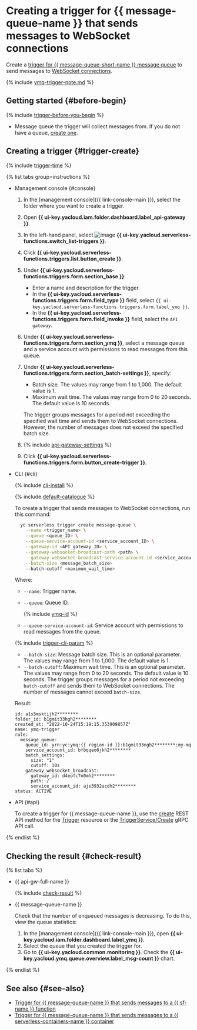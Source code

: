 # Creating a trigger for {{ message-queue-name }} that sends messages to WebSocket connections

Create a [trigger for {{ message-queue-short-name }} message queue](../../concepts/trigger/ymq-trigger.md) to send messages to [WebSocket connections](../../concepts/extensions/websocket.md).

{% include [ymq-trigger-note.md](../../../_includes/functions/ymq-trigger-note.md) %}

## Getting started {#before-begin}

{% include [trigger-before-you-begin](../../../_includes/api-gateway/trigger-before-you-begin.md) %}

* Message queue the trigger will collect messages from. If you do not have a queue, [create one](../../../message-queue/operations/message-queue-new-queue.md).

## Creating a trigger {#trigger-create}

{% include [trigger-time](../../../_includes/functions/trigger-time.md) %}

{% list tabs group=instructions %}

- Management console {#console}

   1. In the [management console]({{ link-console-main }}), select the folder where you want to create a trigger.

   1. Open **{{ ui-key.yacloud.iam.folder.dashboard.label_api-gateway }}**.

   1. In the left-hand panel, select ![image](../../../_assets/console-icons/gear-play.svg) **{{ ui-key.yacloud.serverless-functions.switch_list-triggers }}**.

   1. Click **{{ ui-key.yacloud.serverless-functions.triggers.list.button_create }}**.

   1. Under **{{ ui-key.yacloud.serverless-functions.triggers.form.section_base }}**:

      * Enter a name and description for the trigger.
      * In the **{{ ui-key.yacloud.serverless-functions.triggers.form.field_type }}** field, select `{{ ui-key.yacloud.serverless-functions.triggers.form.label_ymq }}`.
      * In the **{{ ui-key.yacloud.serverless-functions.triggers.form.field_invoke }}** field, select the `API gateway`.

   1. Under **{{ ui-key.yacloud.serverless-functions.triggers.form.section_ymq }}**, select a message queue and a service account with permissions to read messages from this queue.

   1. Under **{{ ui-key.yacloud.serverless-functions.triggers.form.section_batch-settings }}**, specify:

      * Batch size. The values may range from 1 to 1,000. The default value is 1.
      * Maximum wait time. The values may range from 0 to 20 seconds. The default value is 10 seconds.

      The trigger groups messages for a period not exceeding the specified wait time and sends them to WebSocket connections. However, the number of messages does not exceed the specified batch size.

   1. {% include [api-gateway-settings](../../../_includes/api-gateway/api-gateway-settings.md) %}

   1. Click **{{ ui-key.yacloud.serverless-functions.triggers.form.button_create-trigger }}**.

- CLI {#cli}

   {% include [cli-install](../../../_includes/cli-install.md) %}

   {% include [default-catalogue](../../../_includes/default-catalogue.md) %}

   To create a trigger that sends messages to WebSocket connections, run this command:

   ```bash
     yc serverless trigger create message-queue \
       --name <trigger_name> \
       --queue <queue_ID> \
       --queue-service-account-id <service_account_ID> \
       --gateway-id <API_gateway_ID> \
       --gateway-websocket-broadcast-path <path> \
       --gateway-websocket-broadcast-service-account-id <service_account_ID> \
       --batch-size <message_batch_size>
       --batch-cutoff <maximum_wait_time>
   ```

   Where:

   * `--name`: Trigger name.
   * `--queue`: Queue ID.

      {% include [ymq-id](../../../_includes/serverless-containers/ymq-id.md) %}

   * `--queue-service-account-id`: Service account with permissions to read messages from the queue.

   {% include [trigger-cli-param](../../../_includes/api-gateway/trigger-cli-param.md) %}

   * `--batch-size`: Message batch size. This is an optional parameter. The values may range from 1 to 1,000. The default value is 1.
   * `--batch-cutoff`: Maximum wait time. This is an optional parameter. The values may range from 0 to 20 seconds. The default value is 10 seconds. The trigger groups messages for a period not exceeding `batch-cutoff` and sends them to WebSocket connections. The number of messages cannot exceed `batch-size`.

   Result:

   ```text
   id: a1s5msktijh2********
   folder_id: b1gmit33hgh2********
   created_at: "2022-10-24T15:19:15.353909857Z"
   name: ymq-trigger
   rule:
     message_queue:
       queue_id: yrn:yc:ymq:{{ region-id }}:b1gmit33ngh2********:my-mq
       service_account_id: bfbqqeo6jkh2********
       batch_settings:
         size: "1"
         cutoff: 10s
       gateway_websocket_broadcast:
         gateway_id: d4eofc7n0mh2********
         path: /
         service_account_id: aje3932acdh2********
   status: ACTIVE
   ```

- API {#api}

   To create a trigger for {{ message-queue-name }}, use the [create](../../triggers/api-ref/Trigger/create.md) REST API method for the [Trigger](../../triggers/api-ref/Trigger/index.md) resource or the [TriggerService/Create](../../triggers/api-ref/grpc/trigger_service.md#Create) gRPC API call.

{% endlist %}

## Checking the result {#check-result}

{% list tabs %}

- {{ api-gw-full-name }}

   {% include [check-result](../../../_includes/api-gateway/check-result.md) %}

- {{ message-queue-name }}

    Check that the number of enqueued messages is decreasing. To do this, view the queue statistics:

   1. In the [management console]({{ link-console-main }}), open **{{ ui-key.yacloud.iam.folder.dashboard.label_ymq }}**.
   1. Select the queue that you created the trigger for.
   1. Go to **{{ ui-key.yacloud.common.monitoring }}**. Check the **{{ ui-key.yacloud.ymq.queue.overview.label_msg-count }}** chart.

{% endlist %}


## See also {#see-also}

* [Trigger for {{ message-queue-name }} that sends messages to a {{ sf-name }} function](../../../functions/operations/trigger/ymq-trigger-create.md)
* [Trigger for {{ message-queue-name }} that sends messages to a {{ serverless-containers-name }} container](../../../serverless-containers/operations/ymq-trigger-create.md)
